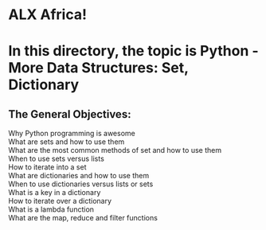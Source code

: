 # ALX Africa!

In this directory, the topic is  Python - More Data Structures: Set, Dictionary
===

The General Objectives:
---
Why Python programming is awesome  
What are sets and how to use them  
What are the most common methods of set and how to use them  
When to use sets versus lists  
How to iterate into a set  
What are dictionaries and how to use them  
When to use dictionaries versus lists or sets  
What is a key in a dictionary  
How to iterate over a dictionary  
What is a lambda function  
What are the map, reduce and filter functions  

